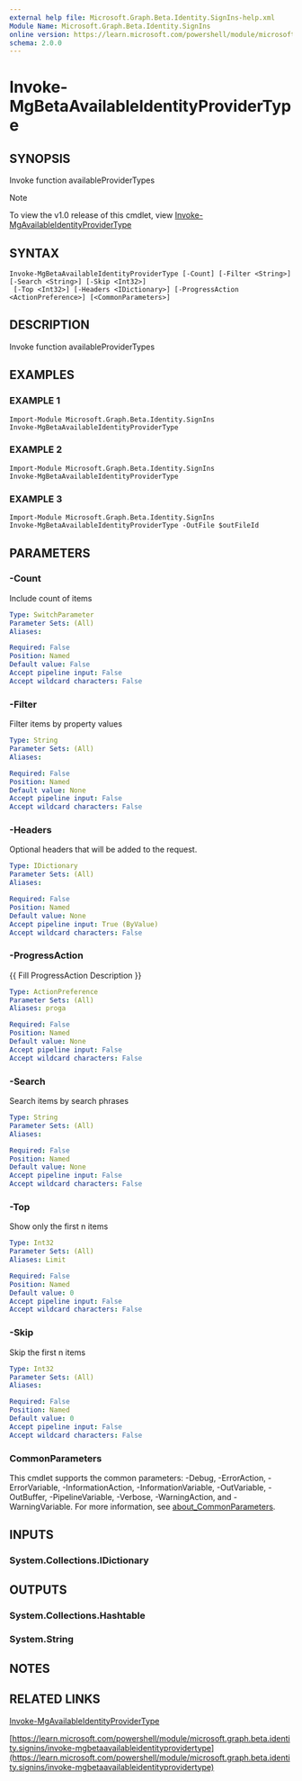 ```yaml
---
external help file: Microsoft.Graph.Beta.Identity.SignIns-help.xml
Module Name: Microsoft.Graph.Beta.Identity.SignIns
online version: https://learn.microsoft.com/powershell/module/microsoft.graph.beta.identity.signins/invoke-mgbetaavailableidentityprovidertype
schema: 2.0.0
---
```


# Invoke-MgBetaAvailableIdentityProviderType

## SYNOPSIS
Invoke function availableProviderTypes

> [!NOTE]
> To view the v1.0 release of this cmdlet, view [Invoke-MgAvailableIdentityProviderType](/powershell/module/Microsoft.Graph.Identity.SignIns/Invoke-MgAvailableIdentityProviderType?view=graph-powershell-1.0)

## SYNTAX

```
Invoke-MgBetaAvailableIdentityProviderType [-Count] [-Filter <String>] [-Search <String>] [-Skip <Int32>]
 [-Top <Int32>] [-Headers <IDictionary>] [-ProgressAction <ActionPreference>] [<CommonParameters>]
```

## DESCRIPTION
Invoke function availableProviderTypes

## EXAMPLES

### EXAMPLE 1
```
Import-Module Microsoft.Graph.Beta.Identity.SignIns
Invoke-MgBetaAvailableIdentityProviderType
```

### EXAMPLE 2
```
Import-Module Microsoft.Graph.Beta.Identity.SignIns
Invoke-MgBetaAvailableIdentityProviderType
```

### EXAMPLE 3
```
Import-Module Microsoft.Graph.Beta.Identity.SignIns
Invoke-MgBetaAvailableIdentityProviderType -OutFile $outFileId
```

## PARAMETERS

### -Count
Include count of items

```yaml
Type: SwitchParameter
Parameter Sets: (All)
Aliases:

Required: False
Position: Named
Default value: False
Accept pipeline input: False
Accept wildcard characters: False
```

### -Filter
Filter items by property values

```yaml
Type: String
Parameter Sets: (All)
Aliases:

Required: False
Position: Named
Default value: None
Accept pipeline input: False
Accept wildcard characters: False
```

### -Headers
Optional headers that will be added to the request.

```yaml
Type: IDictionary
Parameter Sets: (All)
Aliases:

Required: False
Position: Named
Default value: None
Accept pipeline input: True (ByValue)
Accept wildcard characters: False
```

### -ProgressAction
{{ Fill ProgressAction Description }}

```yaml
Type: ActionPreference
Parameter Sets: (All)
Aliases: proga

Required: False
Position: Named
Default value: None
Accept pipeline input: False
Accept wildcard characters: False
```

### -Search
Search items by search phrases

```yaml
Type: String
Parameter Sets: (All)
Aliases:

Required: False
Position: Named
Default value: None
Accept pipeline input: False
Accept wildcard characters: False
```

### -Top
Show only the first n items

```yaml
Type: Int32
Parameter Sets: (All)
Aliases: Limit

Required: False
Position: Named
Default value: 0
Accept pipeline input: False
Accept wildcard characters: False
```

### -Skip
Skip the first n items

```yaml
Type: Int32
Parameter Sets: (All)
Aliases:

Required: False
Position: Named
Default value: 0
Accept pipeline input: False
Accept wildcard characters: False
```

### CommonParameters
This cmdlet supports the common parameters: -Debug, -ErrorAction, -ErrorVariable, -InformationAction, -InformationVariable, -OutVariable, -OutBuffer, -PipelineVariable, -Verbose, -WarningAction, and -WarningVariable. For more information, see [about_CommonParameters](http://go.microsoft.com/fwlink/?LinkID=113216).

## INPUTS

### System.Collections.IDictionary
## OUTPUTS

### System.Collections.Hashtable
### System.String
## NOTES

## RELATED LINKS
[Invoke-MgAvailableIdentityProviderType](/powershell/module/Microsoft.Graph.Identity.SignIns/Invoke-MgAvailableIdentityProviderType?view=graph-powershell-1.0)

[https://learn.microsoft.com/powershell/module/microsoft.graph.beta.identity.signins/invoke-mgbetaavailableidentityprovidertype](https://learn.microsoft.com/powershell/module/microsoft.graph.beta.identity.signins/invoke-mgbetaavailableidentityprovidertype)




